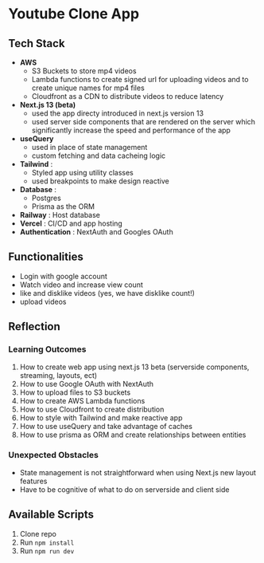 # Youtube Clone App


## Tech Stack
* **AWS** 
    * S3 Buckets to store mp4 videos
    * Lambda functions to create signed url for uploading videos and to create unique names for mp4 files
    * Cloudfront as a CDN to distribute videos to reduce latency
* **Next.js 13 (beta)**
    * used the app directy introduced in next.js version 13
    * used server side components that are rendered on the server which significantly increase the speed and performance of the app
* **useQuery**
    * used in place of state management
    * custom fetching and data cacheing logic
* **Tailwind** :
    * Styled app using utility classes
    * used breakpoints to make design reactive
* **Database** :
    * Postgres
    * Prisma as the ORM
* **Railway** : Host database
* **Vercel** : CI/CD and app hosting
* **Authentication** :  NextAuth and Googles OAuth

## Functionalities
* Login with google account
* Watch video and increase view count
* like and disklike videos (yes, we have disklike count!)
* upload videos


## Reflection

### Learning Outcomes
1. How to create web app using next.js 13 beta (serverside components, streaming, layouts, ect)
2. How to use Google OAuth with NextAuth 
3. How to upload files to S3 buckets
4. How to create AWS Lambda functions
5. How to use Cloudfront to create distribution
6. How to style with Tailwind and make reactive app
7. How to use useQuery and take advantage of caches
8. How to use prisma as ORM and create relationships between entities


### Unexpected Obstacles
* State management is not straightforward when using Next.js new layout features
* Have to be cognitive of what to do on serverside and client side

## Available Scripts

1. Clone repo
2. Run `npm install`
3. Run `npm run dev`

